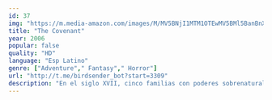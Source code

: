 ```yaml
---
id: 37
img: "https://m.media-amazon.com/images/M/MV5BNjI1MTM1OTEwMV5BMl5BanBnXkFtZTcwODYzNzUzMQ@@._V1_SX300.jpg"
title: "The Covenant"
year: 2006
popular: false
quality: "HD"
language: "Esp Latino"
genre: ["Adventure"," Fantasy"," Horror"]
url: "http://t.me/birdsender_bot?start=3309"
description: "En el siglo XVII, cinco familias con poderes sobrenaturales hacen un pacto de silencio. Eventualmente, una familia hambrienta de poder desaparece. Los descendientes de las cuatro restantes familias heredan un tremendo poder. Conocidos como los Hijos de Ipswich, los muchachos asisten a la reconocida Academia Spencer. Cuando un estudiante es encontrado muerto tras una fiesta, los secretos amenazan con romper el pacto que la familia de los muchachos ha mantenido por siglos."
---
```

